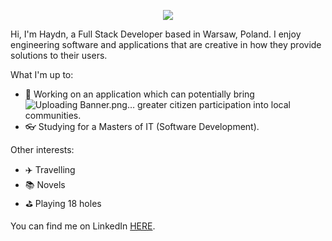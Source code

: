 <p align="center">
<img src="https://user-images.githubusercontent.com/69591006/113484807-8b753e80-94aa-11eb-87d8-e612ba832aca.png">
</p>

Hi, I'm Haydn, a Full Stack Developer based in Warsaw, Poland. I enjoy engineering software and applications that are creative in how they provide solutions to their users.

What I'm up to:
* :iphone: Working on an application which can potentially bring![Uploading Banner.png…]()
 greater citizen participation into local communities.
* :eyeglasses: Studying for a Masters of IT (Software Development).

Other interests:
* :airplane: Travelling
* :books: Novels
* :golf: Playing 18 holes

You can find me on LinkedIn [HERE](https://www.linkedin.com/in/haydnmartin/).
